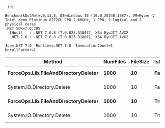 ```
 ini

BenchmarkDotNet=v0.13.5, OS=Windows 10 (10.0.20348.1787), VM=Hyper-V
Intel Xeon Platinum 8272CL CPU 2.60GHz, 1 CPU, 2 logical and 2 physical cores
.NET SDK=7.0.305
  [Host]   : .NET 7.0.8 (7.0.823.31807), X64 RyuJIT AVX2
  .NET 7.0 : .NET 7.0.8 (7.0.823.31807), X64 RyuJIT AVX2

Job=.NET 7.0  Runtime=.NET 7.0  InvocationCount=1  
UnrollFactor=1  

```

|                               Method | NumFiles | FileSize | IsInsideDirectory |     Mean |   Error |  StdDev |
|------------------------------------- |--------- |--------- |------------------ |---------:|--------:|--------:|
| **ForceOps.Lib.FileAndDirectoryDeleter** |     **1000** |       **10** |             **False** | **113.0 ms** | **2.22 ms** | **3.77 ms** |
|           System.IO.Directory.Delete |     1000 |       10 |             False | 113.4 ms | 2.25 ms | 3.82 ms |
| **ForceOps.Lib.FileAndDirectoryDeleter** |     **1000** |       **10** |              **True** | **201.8 ms** | **3.46 ms** | **3.70 ms** |
|           System.IO.Directory.Delete |     1000 |       10 |              True | 200.0 ms | 3.80 ms | 3.91 ms |

